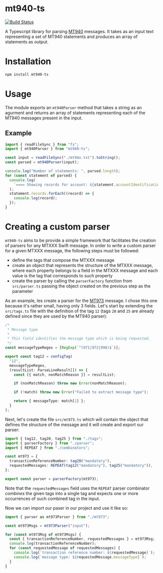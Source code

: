 # mt940-ts

[![Build Status](https://travis-ci.com/ecampostrini/mt940-ts.svg?branch=main)](https://travis-ci.com/ecampostrini/mt940-ts)

A Typescript library for parsing [MT940](https://www2.swift.com/knowledgecentre/publications/us9m_20200724/2.0?topic=mt940.htm) messages. It takes as an input text representing a set of MT940 statements and produces an array of statements as output.

# Installation

```bash
npm install mt940-ts
```

# Usage

The module exports an `mt940Parser` method that takes a string as an agurment and returns an array of statements representing each of the MT940 messages present in the input.

## Example

```typescript
import { readFileSync } from "fs";
import { mt940Parser } from "mt940-ts";

const input = readFileSync("./mt94x.txt").toString();
const parsed = mt940Parser(input);

console.log("Number of statements: ", parsed.length);
for (const statement of parsed) {
  console.log(
    `==== Showing records for account: ${statement.accountIdentification} ====`
  );
  statement.records.forEach((record) => {
    console.log(record);
  });
}
```

# Creating a custom parser

`mt940-ts` aims to be provide a simple framework that facilitates the creation of parsers for any MTXXX Swift message.
In order to write a custom parser for a given MTXXX message, the following steps must be followed:

- define the tags that compose the MTXXX message
- create an object that represents the structure of the MTXXX message, where each property belongs to a field in the MTXXX message and each value is the tag that corresponds to such property
- create the parser by calling the `parserFactory` function from `src/parser.ts` passing the object created on the previous step as the parameter

As an example, les create a parser for the [MT973](https://www2.swift.com/knowledgecentre/publications/usgf_20210723/2.0?topic=rsc_olh_mt973.htm) message. I chose this one because it's rather small, having only 3 fields. Let's start by extending the `src/tags.ts` file with the definition of the tag `12` (tags `20` and `25` are already defined since they are used by the MT940 parser):

```typescript
/*
 * Message type
 *
 * This field identifies the message type which is being requested.
 */
const messageTypeRegex = [RegExp(`^(971|972|998)$`)];

export const tag12 = configTag(
  "12",
  messageTypeRegex,
  (resultList: ParseLineResult[]) => {
    const [{ match, nonMatchReason }] = resultList;

    if (nonMatchReason) throw new Error(nonMatchReason);

    if (!match) throw new Error("Failed to extract message type");

    return { messageType: match[1] };
  }
);
```

Next, let's create the file `src/mt973.ts` which will contain the object that defines the structure of the message and it will create and export our parser:

```typescript
import { tag12, tag20, tag25 } from "./tags";
import { parserFactory } from "./parser";
import { REPEAT } from "./combinators";

const mt973 = {
  transactionReferenceNumber: tag20("mandatory"),
  requestedMessages: REPEAT(tag12("mandatory"), tag25("mandatory")),
};

export const parser = parserFactory(mt973);
```

Note that the `requestedMessages` field uses the `REPEAT` parser combinator _combines_ the given tags into a single tag and expects one or more occurrences of such combined tag in the input.

Now we can import our paser in our project and use it like so:

```typescript
import { parser as mt973Parser } from "./mt973";

const mt973Msgs = mt973Parser("input");

for (const mt973Msg of mt973Msgs) {
  const { transactionReferenceNumber, requestedMessages } = mt973Msg;
  console.log(transactionReferenceNumber);
  for (const requestedMessage of requestedMessages) {
    console.log(`transaction reference number: ${requestedMessage}`);
    console.log(`message type: ${requestedMessage.messageType}`);
  }
}
```
